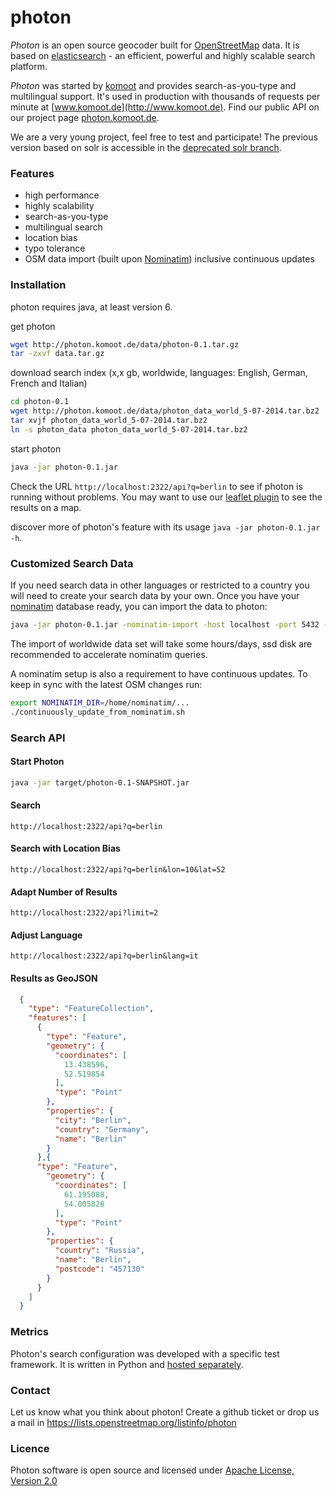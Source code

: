 # photon

_Photon_ is an open source geocoder built for [OpenStreetMap](http://www.osm.org) data. It is based on [elasticsearch](http://elasticsearch.org/) - an efficient, powerful and highly scalable search platform.

_Photon_ was started by [komoot](http://www.komoot.de) and provides search-as-you-type and multilingual support. It's used in production with thousands of requests per minute at [www.komoot.de](http://www.komoot.de). Find our public API on our project page [photon.komoot.de](http://photon.komoot.de).

We are a very young project, feel free to test and participate! The previous version based on solr is accessible in the [deprecated solr branch](https://github.com/komoot/photon/tree/deprecated-solr-version).

### Features
- high performance
- highly scalability
- search-as-you-type
- multilingual search
- location bias
- typo tolerance
- OSM data import (built upon [Nominatim](https://github.com/twain47/Nominatim)) inclusive continuous updates


### Installation

photon requires java, at least version 6.

get photon
```bash
wget http://photon.komoot.de/data/photon-0.1.tar.gz
tar -zxvf data.tar.gz
```

download search index (x,x gb, worldwide, languages: English, German, French and Italian)
 ```bash
cd photon-0.1
wget http://photon.komoot.de/data/photon_data_world_5-07-2014.tar.bz2
tar xvjf photon_data_world_5-07-2014.tar.bz2
ln -s photon_data photon_data_world_5-07-2014.tar.bz2
 ```
 
start photon
```bash
java -jar photon-0.1.jar
```

Check the URL `http://localhost:2322/api?q=berlin` to see if photon is running without problems. You may want to use our [leaflet plugin](https://github.com/komoot/leaflet.photon) to see the results on a map.

discover more of photon's feature with its usage `java -jar photon-0.1.jar -h`. 



### Customized Search Data
If you need search data in other languages or restricted to a country you will need to create your search data by your own.
Once you have your [nominatim](https://github.com/twain47/Nominatim) database ready, you can import the data to photon:

```bash
java -jar photon-0.1.jar -nominatim-import -host localhost -port 5432 -database nominatim -user nominatim -password ...
```

The import of worldwide data set will take some hours/days, ssd disk are recommended to accelerate nominatim queries.

A nominatim setup is also a requirement to have continuous updates. To keep in sync with the latest OSM changes run:

```bash
export NOMINATIM_DIR=/home/nominatim/...
./continuously_update_from_nominatim.sh
```

### Search API
#### Start Photon
```bash
java -jar target/photon-0.1-SNAPSHOT.jar
```

#### Search
```
http://localhost:2322/api?q=berlin
```

#### Search with Location Bias
```
http://localhost:2322/api?q=berlin&lon=10&lat=52
```

#### Adapt Number of Results
```
http://localhost:2322/api?limit=2
```

#### Adjust Language
```
http://localhost:2322/api?q=berlin&lang=it
```

#### Results as GeoJSON
```json
  {
    "type": "FeatureCollection",
    "features": [
      {
        "type": "Feature",
        "geometry": {
          "coordinates": [
            13.438596,
            52.519854
          ],
          "type": "Point"
        },
        "properties": {
          "city": "Berlin",
          "country": "Germany",
          "name": "Berlin"
        }
      },{
      "type": "Feature",
        "geometry": {
          "coordinates": [
            61.195088,
            54.005826
          ],
          "type": "Point"
        },
        "properties": {
          "country": "Russia",
          "name": "Berlin",
          "postcode": "457130"
        }
      }
    ]
  }
```

### Metrics

Photon's search configuration was developed with a specific test framework. It is written in Python and [hosted separately](https://github.com/yohanboniface/osm-geocoding-tester).

### Contact
Let us know what you think about photon! Create a github ticket or drop us a mail in https://lists.openstreetmap.org/listinfo/photon

### Licence
Photon software is open source and licensed under [Apache License, Version 2.0](http://opensource.org/licenses/Apache-2.0)
